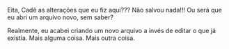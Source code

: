 Eita, Cadê as alterações que eu fiz aqui???
Não salvou nada!!!
Ou será que eu abri um arquivo novo, sem saber?

Realmente, eu acabei criando um novo arquivo a invés de editar o que já existia.
Mais alguma coisa.
Mais outra coisa.
